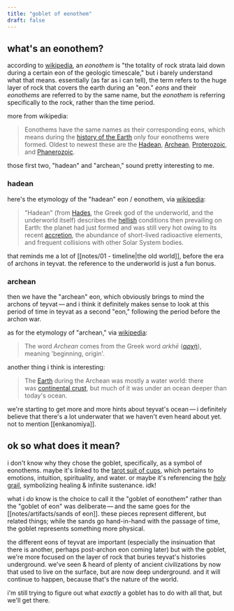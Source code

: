 ```yaml
---
title: "goblet of eonothem"
draft: false
---
```


## what's an eonothem?
according to [wikipedia](https://en.wikipedia.org/wiki/Eonothem), an *eonothem* is "the totality of rock strata laid down during a certain eon of the geologic timescale," but i barely understand what that means. essentially (as far as i can tell), the term refers to the huge layer of rock that covers the earth during an "eon." *eons* and their *eonothems* are referred to by the same name, but the *eonothem* is referring specifically to the rock, rather than the time period.

more from wikipedia:
> Eonothems have the same names as their corresponding eons, which means during the [history of the Earth](https://en.wikipedia.org/wiki/History_of_the_Earth "History of the Earth") only four eonothems were formed. Oldest to newest these are the [Hadean](https://en.wikipedia.org/wiki/Hadean "Hadean"), [Archean](https://en.wikipedia.org/wiki/Archean "Archean"), [Proterozoic](https://en.wikipedia.org/wiki/Proterozoic "Proterozoic"), and [Phanerozoic](https://en.wikipedia.org/wiki/Phanerozoic "Phanerozoic").

those first two, "hadean" and "archean," sound pretty interesting to me.

### hadean
here's the etymology of the "hadean" eon / eonothem, via [wikipedia](https://en.wikipedia.org/wiki/Hadean):
> "Hadean" (from [Hades](https://en.wikipedia.org/wiki/Hades "Hades"), the Greek god of the underworld, and the underworld itself) describes the [hellish](https://en.wikipedia.org/wiki/Hell "Hell") conditions then prevailing on Earth: the planet had just formed and was still very hot owing to its recent [accretion](https://en.wikipedia.org/wiki/Accretion_(astrophysics) "Accretion (astrophysics)"), the abundance of short-lived radioactive elements, and frequent collisions with other Solar System bodies.

that reminds me a lot of [[notes/01 - timeline|the old world]], before the era of archons in teyvat. the reference to the underworld is just a fun bonus.

### archean
then we have the "archean" eon, which obviously brings to mind the archons of teyvat — and i think it definitely makes sense to look at this period of time in teyvat as a second "eon," following the period before the archon war. 

as for the etymology of "archean," via [wikipedia](https://en.wikipedia.org/wiki/Archean):
> The word _Archean_ comes from the Greek word _arkhē_ ([αρχή](https://en.wiktionary.org/wiki/%CE%B1%CF%81%CF%87%CE%AE#Ancient_Greek "wikt:αρχή")), meaning 'beginning, origin'.

another thing i think is interesting:
> The [Earth](https://en.wikipedia.org/wiki/Earth "Earth") during the Archean was mostly a water world: there was [continental crust](https://en.wikipedia.org/wiki/Continental_crust "Continental crust"), but much of it was under an ocean deeper than today's ocean.

we're starting to get more and more hints about teyvat's ocean — i definitely believe that there's a lot underwater that we haven't even heard about yet. not to mention [[enkanomiya]].

## ok so what does it mean?
i don't know why they chose the goblet, specifically, as a symbol of eonothems. maybe it's linked to the [tarot suit of cups](https://en.wikipedia.org/wiki/Suit_of_goblets), which pertains to emotions, intuition, spirituality, and water. or maybe it's referencing the [holy grail](https://en.wikipedia.org/wiki/Holy_Grail), symbolizing healing & infinite sustenance. idk!

what i *do* know is the choice to call it the "goblet of eonothem" rather than the "goblet of eon" was deliberate — and the same goes for the [[notes/artifacts/sands of eon]]. these pieces represent different, but related things; while the sands go hand-in-hand with the passage of time, the goblet represents something more physical. 

the different eons of teyvat are important (especially the insinuation that there is another, perhaps post-archon eon coming later) but with the goblet, we're more focused on the layer of rock that buries teyvat's histories underground. we've seen & heard of plenty of ancient civilizations by now that used to live on the surface, but are now deep underground. and it will continue to happen, because that's the nature of the world.

i'm still trying to figure out what *exactly* a goblet has to do with all that, but we'll get there.

